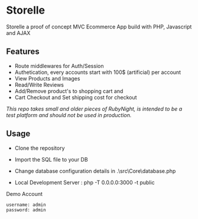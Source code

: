 # Storelle

Storelle a proof of concept MVC Ecommerce App build with PHP, Javascript and AJAX

## Features

- Route middlewares for Auth/Session
- Authetication, every accounts start with 100$ (artificial) per account
- View Products and Images
- Read/Write Reviews
- Add/Remove product's to shopping cart and
- Cart Checkout and Set shipping cost for checkout

_This repo takes small and older pieces of RubyNight, is intended to be a test platform and should not be used in production._

## Usage

- Clone the repository

- Import the SQL file to your DB

- Change database configuration details in .\src\Core\database.php

- Local Development Server : php -T 0.0.0.0:3000 -t public

Demo Account

```
username: admin
password: admin
```
